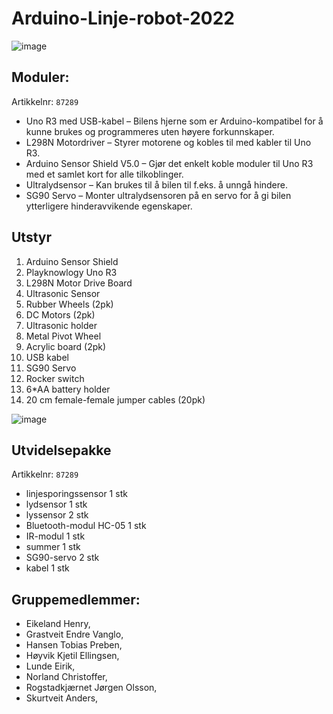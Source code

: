 # Arduino-Linje-robot-2022

![image](https://user-images.githubusercontent.com/101246909/166637149-6b017c9a-1fe6-4fb6-a266-50a605a3af2d.png)


## Moduler:
Artikkelnr: ```87289```
* Uno R3 med USB-kabel – Bilens hjerne som er Arduino-kompatibel for å kunne brukes og programmeres uten høyere forkunnskaper.
* L298N Motordriver – Styrer motorene og kobles til med kabler til Uno R3.
* Arduino Sensor Shield V5.0 – Gjør det enkelt koble moduler til Uno R3 med et samlet kort for alle tilkoblinger.
* Ultralydsensor – Kan brukes til å bilen til f.eks. å unngå hindere.
* SG90 Servo – Monter ultralydsensoren på en servo for å gi bilen ytterligere hinderavvikende egenskaper.


## Utstyr 

1. Arduino Sensor Shield
2. Playknowlogy Uno R3
3. L298N Motor Drive Board
4. Ultrasonic Sensor
5. Rubber Wheels (2pk)
6. DC Motors (2pk)
7. Ultrasonic holder
8. Metal Pivot Wheel
9. Acrylic board (2pk)
10. USB kabel
11. SG90 Servo
12. Rocker switch
13. 6*AA battery holder
14. 20 cm female-female jumper cables (20pk)

![image](https://user-images.githubusercontent.com/101700939/166636147-e6b7008a-0da3-4474-8530-5c4d69a7365d.png)


## Utvidelsepakke 
Artikkelnr: ```87289```

* linjesporingssensor 			1 stk
* lydsensor					1 stk
* lyssensor					2 stk
* Bluetooth-modul HC-05			1 stk
* IR-modul					1 stk
* summer					1 stk
* SG90-servo				2 stk
* kabel					1 stk



## Gruppemedlemmer:

- Eikeland Henry,
- Grastveit Endre Vanglo,
- Hansen Tobias Preben, 
- Høyvik Kjetil Ellingsen,
- Lunde Eirik,
- Norland Christoffer,
- Rogstadkjærnet Jørgen Olsson,
- Skurtveit Anders,

